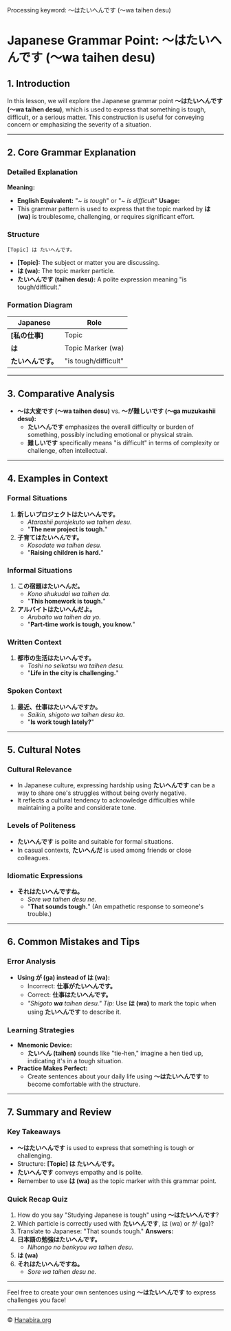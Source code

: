 Processing keyword: ～はたいへんです (〜wa taihen desu)
# Japanese Grammar Point: ～はたいへんです (〜wa taihen desu)

## 1. Introduction
In this lesson, we will explore the Japanese grammar point **～はたいへんです (〜wa taihen desu)**, which is used to express that something is tough, difficult, or a serious matter. This construction is useful for conveying concern or emphasizing the severity of a situation.

---
## 2. Core Grammar Explanation
### Detailed Explanation
**Meaning:**  
- **English Equivalent:** "*~ is tough*" or "*~ is difficult*"
**Usage:**  
- This grammar pattern is used to express that the topic marked by **は (wa)** is troublesome, challenging, or requires significant effort.
### Structure
```
[Topic] は たいへんです。
```
- **[Topic]:** The subject or matter you are discussing.
- **は (wa):** The topic marker particle.
- **たいへんです (taihen desu):** A polite expression meaning "is tough/difficult."
### Formation Diagram
| Japanese        | Role                |
|-----------------|---------------------|
| **[私の仕事]**  | Topic               |
| **は**          | Topic Marker (wa)   |
| **たいへんです。** | "is tough/difficult" |
---
## 3. Comparative Analysis
- **～は大変です (〜wa taihen desu)** vs. **～が難しいです (〜ga muzukashii desu):**
  - **たいへんです** emphasizes the overall difficulty or burden of something, possibly including emotional or physical strain.
  - **難しいです** specifically means "is difficult" in terms of complexity or challenge, often intellectual.
---
## 4. Examples in Context
### Formal Situations
1. **新しいプロジェクトはたいへんです。**
   - *Atarashii purojekuto wa taihen desu.*
   - "**The new project is tough.**"
2. **子育てはたいへんです。**
   - *Kosodate wa taihen desu.*
   - "**Raising children is hard.**"
### Informal Situations
1. **この宿題はたいへんだ。**
   - *Kono shukudai wa taihen da.*
   - "**This homework is tough.**"
2. **アルバイトはたいへんだよ。**
   - *Arubaito wa taihen da yo.*
   - "**Part-time work is tough, you know.**"
### Written Context
1. **都市の生活はたいへんです。**
   - *Toshi no seikatsu wa taihen desu.*
   - "**Life in the city is challenging.**"
### Spoken Context
1. **最近、仕事はたいへんですか。**
   - *Saikin, shigoto wa taihen desu ka.*
   - "**Is work tough lately?**"
---
## 5. Cultural Notes
### Cultural Relevance
- In Japanese culture, expressing hardship using **たいへんです** can be a way to share one's struggles without being overly negative.
- It reflects a cultural tendency to acknowledge difficulties while maintaining a polite and considerate tone.
### Levels of Politeness
- **たいへんです** is polite and suitable for formal situations.
- In casual contexts, **たいへんだ** is used among friends or close colleagues.
### Idiomatic Expressions
- **それはたいへんですね。**
  - *Sore wa taihen desu ne.*
  - "**That sounds tough.**" (An empathetic response to someone's trouble.)
---
## 6. Common Mistakes and Tips
### Error Analysis
- **Using が (ga) instead of は (wa):**
  - Incorrect: **仕事がたいへんです。**
  - Correct: **仕事はたいへんです。**
  - *"Shigoto **wa** taihen desu."*
  *Tip:* Use **は (wa)** to mark the topic when using **たいへんです** to describe it.
### Learning Strategies
- **Mnemonic Device:**
  - **たいへん (taihen)** sounds like "tie-hen," imagine a hen tied up, indicating it's in a tough situation.
- **Practice Makes Perfect:**
  - Create sentences about your daily life using **～はたいへんです** to become comfortable with the structure.
---
## 7. Summary and Review
### Key Takeaways
- **～はたいへんです** is used to express that something is tough or challenging.
- Structure: **[Topic] は たいへんです。**
- **たいへんです** conveys empathy and is polite.
- Remember to use **は (wa)** as the topic marker with this grammar point.
### Quick Recap Quiz
1. How do you say "Studying Japanese is tough" using **～はたいへんです**?
2. Which particle is correctly used with **たいへんです**, は (wa) or が (ga)?
3. Translate to Japanese: "That sounds tough."
**Answers:**
1. **日本語の勉強はたいへんです。**
   - *Nihongo no benkyou wa taihen desu.*
2. **は (wa)**
3. **それはたいへんですね。**
   - *Sore wa taihen desu ne.*
---
Feel free to create your own sentences using **～はたいへんです** to express challenges you face!


---

© [Hanabira.org](https://hanabira.org)
